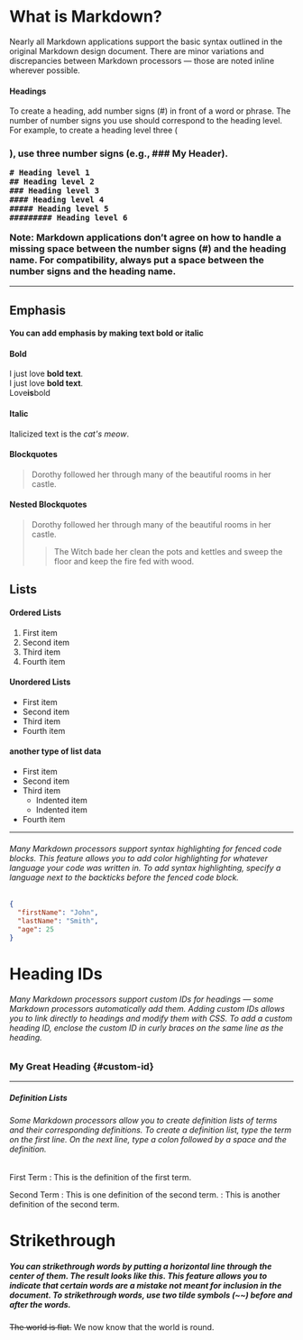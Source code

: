 # What is Markdown?

Nearly all Markdown applications support the basic syntax outlined in the original Markdown design document. There are minor variations and discrepancies between Markdown processors — those are noted inline wherever possible.

#### Headings
To create a heading, add number signs (#) in front of a word or phrase. The number of number signs you use should correspond to the heading level. For example, to create a heading level three (<h3>), use three number signs (e.g., ### My Header).

```
# Heading level 1
## Heading level 2
### Heading level 3
#### Heading level 4
##### Heading level 5
######### Heading level 6
```
**Note:** Markdown applications don’t agree on how to handle a missing space between the number signs (#) and the heading name. For compatibility, always put a space between the number signs and the heading name.

---
## Emphasis
#### You can add emphasis by making text bold or italic
#### Bold

I just love **bold text**. 	
I just love __bold text__. 	
Love**is**bold

#### Italic
Italicized text is the _cat's meow_.

#### Blockquotes

> Dorothy followed her through many of the beautiful rooms in her castle.

#### Nested Blockquotes
> Dorothy followed her through many of the beautiful rooms in her castle.
>
>> The Witch bade her clean the pots and kettles and sweep the floor and keep the fire fed with wood.

## Lists

#### Ordered Lists
1. First item
2. Second item
3. Third item
4. Fourth item 

#### Unordered Lists
- First item
- Second item
- Third item
- Fourth item 

#### another type of list data
- First item
- Second item
- Third item
    - Indented item
    - Indented item
- Fourth item 

---
###### Many Markdown processors support syntax highlighting for fenced code blocks. This feature allows you to add color highlighting for whatever language your code was written in. To add syntax highlighting, specify a language next to the backticks before the fenced code block.

```json
{
  "firstName": "John",
  "lastName": "Smith",
  "age": 25
}
```
# Heading IDs
###### Many Markdown processors support custom IDs for headings — some Markdown processors automatically add them. Adding custom IDs allows you to link directly to headings and modify them with CSS. To add a custom heading ID, enclose the custom ID in curly braces on the same line as the heading.

### My Great Heading {#custom-id}
---
##### Definition Lists

###### Some Markdown processors allow you to create definition lists of terms and their corresponding definitions. To create a definition list, type the term on the first line. On the next line, type a colon followed by a space and the definition.

First Term
: This is the definition of the first term.

Second Term
: This is one definition of the second term.
: This is another definition of the second term.

# Strikethrough

##### You can strikethrough words by putting a horizontal line through the center of them. The result looks like this. This feature allows you to indicate that certain words are a mistake not meant for inclusion in the document. To strikethrough words, **use two tilde symbols (~~) before and after the words.**

~~The world is flat.~~ We now know that the world is round.



